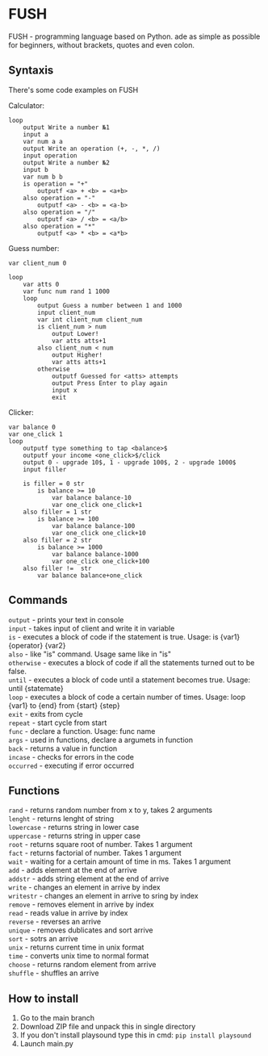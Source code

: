 
# FUSH
FUSH - programming language based on Python. ade as simple as possible for beginners, without brackets, quotes and even colon.
## Syntaxis
There's some code examples on FUSH

Calculator:
```
loop
    output Write a number №1
    input a
    var num a a
    output Write an operation (+, -, *, /)
    input operation
    output Write a number №2
    input b
    var num b b 
    is operation = "+"
        outputf <a> + <b> = <a+b>
    also operation = "-"
        outputf <a> - <b> = <a-b>
    also operation = "/"
        outputf <a> / <b> = <a/b>
    also operation = "*"
        outputf <a> * <b> = <a*b>
```

Guess number:
```
var client_num 0

loop
    var atts 0
    var func num rand 1 1000
    loop
        output Guess a number between 1 and 1000
        input client_num
        var int client_num client_num
        is client_num > num
            output Lower!
            var atts atts+1
        also client_num < num
            output Higher!
            var atts atts+1
        otherwise
            outputf Guessed for <atts> attempts
            output Press Enter to play again
            input x
            exit

```

Clicker:
```
var balance 0
var one_click 1
loop
    outputf type something to tap <balance>$
    outputf your income <one_click>$/click
    output 0 - upgrade 10$, 1 - upgrade 100$, 2 - upgrade 1000$
    input filler

    is filler = 0 str
        is balance >= 10
            var balance balance-10
            var one_click one_click+1
    also filler = 1 str
        is balance >= 100
            var balance balance-100
            var one_click one_click+10
    also filler = 2 str
        is balance >= 1000
            var balance balance-1000
            var one_click one_click+100
    also filler !=  str
        var balance balance+one_click

```
## Commands
`output` - prints your text in console\
`input` - takes input of client and write it in variable\
`is` - executes a block of code if the statement is true. Usage: is {var1} {operator} {var2}\
`also` - like "is" command. Usage same like in "is"\
`otherwise` - executes a block of code if all the statements turned out to be false.\
`until` - executes a block of code until a statement becomes true. Usage: until {statemate}\
`loop` - executes a block of code a certain number of times. Usage: loop {var1} to {end} from {start} {step}\
`exit` - exits from cycle\
`repeat` - start cycle from start\
`func` - declare a function. Usage: func name\
`args` - used in functions, declare a argumets in function\
`back` - returns a value in function\
`incase` - checks for errors in the code\
`occurred` - executing if error occurred

## Functions
`rand` - returns random number from x to y, takes 2 arguments\
`lenght` - returns lenght of string\
`lowercase` - returns string in lower case\
`uppercase` - returns string in upper case\
`root` - returns square root of number. Takes 1 argument\
`fact` - returns factorial of number. Takes 1 argument\
`wait` - waiting for a certain amount of time in ms. Takes 1 argument\
`add` - adds element at the end of arrive\
`addstr` - adds string element at the end of arrive\
`write` - changes an element in arrive by index\
`writestr` - changes an element in arrive to sring by index\
`remove` - removes element in arrive by index\
`read` - reads value in arrive by index\
`reverse` - reverses an arrive\
`unique` - removes dublicates and sort arrive\
`sort` - sotrs an arrive\
`unix` - returns current time in unix format\
`time` - converts unix time to normal format\
`choose` - returns random element from arrive\
`shuffle` - shuffles an arrive


## How to install
1. Go to the main branch
2. Download ZIP file and unpack this in single directory
3. If you don't install playsound type this in cmd:
   `pip install playsound`  
4. Launch main.py
